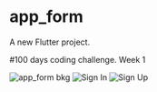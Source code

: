 # app_form

A new Flutter project.

#100 days coding challenge. 
Week 1


![app_form bkg](https://github.com/Tosin8/app_form/assets/23019300/a9416d25-8d88-41a4-a1c7-e2b162b2ea16)
![Sign In](https://github.com/Tosin8/app_form/assets/23019300/088a13d0-d6e3-453f-bfb1-e817886c97ff)
![Sign Up](https://github.com/Tosin8/app_form/assets/23019300/f16ebad9-64eb-4a8d-9b87-f1120ffc72ff)
